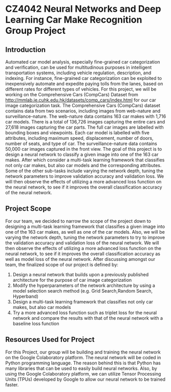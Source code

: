 # CZ4042 Neural Networks and Deep Learning Car Make Recognition Group Project

## Introduction

Automated car model analysis, especially fine-grained car categorization and verification, can be used for multitudinous purposes in intelligent transportation systems, including vehicle regulation, description, and indexing. For instance, fine-grained car categorization can be exploited to inexpensively automate and expedite paying tolls from the lanes, based on different rates for different types of vehicles.
For this project, we will be working on the Comprehensive Cars (CompCars) Dataset from http://mmlab.ie.cuhk.edu.hk/datasets/comp_cars/index.html for our car image categorization task. The Comprehensive Cars (CompCars) dataset contains data from two scenarios, including images from web-nature and surveillance-nature. The web-nature data contains 163 car makes with 1,716 car models. There is a total of 136,726 images capturing the entire cars and 27,618 images capturing the car parts. The full car images are labelled with bounding boxes and viewpoints. Each car model is labelled with five attributes, including maximum speed, displacement, number of doors, number of seats, and type of car. The surveillance-nature data contains 50,000 car images captured in the front view.
The goal of this project is to design a neural network to classify a given image into one of the 163 car makes. After which consider a multi-task learning framework that classifies not only car makes, but also car models and the corresponding attributes. Some of the other sub-tasks include varying the network depth, tuning the network parameters to improve validation accuracy and validation loss. We will then observe the effects of utilizing a more advanced loss function on the neural network, to see if it improves the overall classification accuracy of the neural network.

## Project Scope
For our team, we decided to narrow the scope of the project down to designing a multi-task learning framework that classifies a given image into one of the 163 car makes, as well as one of the car models.
Also, we will be varying the network depth, tuning the network parameters to try to improve the validation accuracy and validation loss of the neural network. We will then observe the effects of utilizing a more advanced loss function on the neural network, to see if it improves the overall classification accuracy as well as model loss of the neural network.
After discussing amongst our team, the finalized scope of our project is defined by:
1. Design a neural network that builds upon a previously published architecture for the purpose of car image categorization
2. Modify the hyperparameters of the network architecture by using a model selection search method (e.g. Grid Search,Random Search, Hyperband)
3. Design a multi-task learning framework that classifies not only car makes, but also car models
4. Try a more advanced loss function such as triplet loss for the neural network and compare the results with that of the neural network with a baseline loss function

## Resources Used for Project
For this Project, our group will be building and training the neural network on the Google Colaboratory platform. The neural network will be coded in Python programming language. The reason behind this is that Python has many libraries that can be used to easily build neural networks. Also, by using the Google Colaboratory platform, we can utilize Tensor Processing Units (TPUs) developed by Google to allow our neural network to be trained faster.
